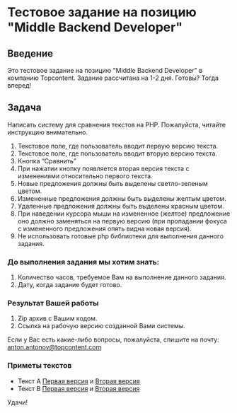 # Тестовое задание на позицию "Middle Backend Developer"

## Введение

Это тестовое задание на позицию "Middle Backend Developer" в компанию Topcontent. Задание рассчитана на 1-2 дня. Готовы? Тогда вперед!

## Задача

Написать систему для сравнения текстов на PHP. Пожалуйста, читайте инструкцию внимательно.

1. Текстовое поле, где пользователь вводит первую версию текста.
2. Текстовое поле, где пользователь вводит вторую версию текста.
3. Кнопка “Сравнить”
4. При нажатии кнопку появляется вторая версия текста с изменениями относительно первого текста.
5. Новые предложения должны быть выделены светло-зеленым цветом.
6. Измененные предложения должны быть выделены желтым цветом.
7. Удаленные предложения должны быть выделены красным цветом.
8. При наведении курсора мыши на измененное (желтое) предложение оно должно заменяться на первую версию (при пропадании фокуса с измененного предложения опять видна новая версия).
9. Не использовать готовые php библиотеки для выполнения данного задания.

### До выполнения задания мы хотим знать:

1. Количество часов, требуемое Вам на выполнение данного задания.
2. Дату, когда задание будет готово.

### Результат Вашей работы

1. Zip архив с Вашим кодом.
2. Ссылка на рабочую версию созданной Вами системы.

Если у Вас есть какие-либо вопросы, пожалуйста, спишите на почту: [anton.antonov@topcontent.com](mailto:anton.antonov@sidekick-content.com)

### Приметы текстов

- Текст A [Первая версия](https://github.com/topcontent/test-task-backend-developer/blob/main/files/Text_A1.txt) и [Вторая версия](https://github.com/topcontent/test-task-backend-developer/blob/main/files/Text_A2.txt)
- Текст B [Первая версия](https://github.com/topcontent/test-task-backend-developer/blob/main/files/Text_B1.txt) и [Вторая версия](https://github.com/topcontent/test-task-backend-developer/blob/main/files/Text_B2.txt)

Удачи!
